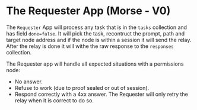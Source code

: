 # The Requester App (Morse - V0)

The `Requester` App will process any task that is in the `tasks` collection and has field `done=false`. 
It will pick the task, recontruct the prompt, path and target node address and if the node is within a session it will send the relay.
After the relay is done it will withe the raw response to the `responses` collection. 

The Requester app will handle all expected situations with a permissions node:
- No answer.
- Refuse to work (due to proof sealed or out of session).
- Respond correctly with a 4xx answer.
The Requester will only retry the relay when it is correct to do so.

